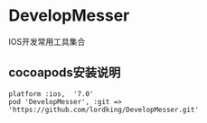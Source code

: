 DevelopMesser
=============

IOS开发常用工具集合


## cocoapods安装说明
```
platform :ios,  '7.0'
pod 'DevelopMesser', :git => 'https://github.com/lordking/DevelopMesser.git'
```
